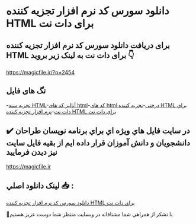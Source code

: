 # دانلود سورس کد نرم افزار تجزیه کننده HTML برای دات نت

## برای دریافت دانلود سورس کد نرم افزار تجزیه کننده HTML برای دات نت به لینک زیر بروید 👇

https://magicfile.ir/?p=2454

## تگ های فایل

-[تجزیه سند HTML](https://magicfile.ir/product/%d8%b3%d9%88%d8%b1%d8%b3-%da%a9%d8%af-%d9%86%d8%b1%d9%85-%d8%a7%d9%81%d8%b2%d8%a7%d8%b1-%d8%aa%d8%ac%d8%b2%d9%8a%d9%87-%da%a9%d9%86%d9%86%d8%af%d9%87-html-%d8%a8%d8%b1%d8%a7%d9%8a-%d8%af%d8%a7%d8%aa-%d9%86%d8%aa/)-[آنالیز کد های html](https://magicfile.ir/product/%d8%b3%d9%88%d8%b1%d8%b3-%da%a9%d8%af-%d9%86%d8%b1%d9%85-%d8%a7%d9%81%d8%b2%d8%a7%d8%b1-%d8%aa%d8%ac%d8%b2%d9%8a%d9%87-%da%a9%d9%86%d9%86%d8%af%d9%87-html-%d8%a8%d8%b1%d8%a7%d9%8a-%d8%af%d8%a7%d8%aa-%d9%86%d8%aa/)-[کد های html درختی](https://magicfile.ir/product/%d8%b3%d9%88%d8%b1%d8%b3-%da%a9%d8%af-%d9%86%d8%b1%d9%85-%d8%a7%d9%81%d8%b2%d8%a7%d8%b1-%d8%aa%d8%ac%d8%b2%d9%8a%d9%87-%da%a9%d9%86%d9%86%d8%af%d9%87-html-%d8%a8%d8%b1%d8%a7%d9%8a-%d8%af%d8%a7%d8%aa-%d9%86%d8%aa/)-[تجزيه کننده HTML براي دات نت](https://magicfile.ir/product/%d8%b3%d9%88%d8%b1%d8%b3-%da%a9%d8%af-%d9%86%d8%b1%d9%85-%d8%a7%d9%81%d8%b2%d8%a7%d8%b1-%d8%aa%d8%ac%d8%b2%d9%8a%d9%87-%da%a9%d9%86%d9%86%d8%af%d9%87-html-%d8%a8%d8%b1%d8%a7%d9%8a-%d8%af%d8%a7%d8%aa-%d9%86%d8%aa/)-[نرم افزار تجزيه کننده HTML براي دات نت](https://magicfile.ir/product/%d8%b3%d9%88%d8%b1%d8%b3-%da%a9%d8%af-%d9%86%d8%b1%d9%85-%d8%a7%d9%81%d8%b2%d8%a7%d8%b1-%d8%aa%d8%ac%d8%b2%d9%8a%d9%87-%da%a9%d9%86%d9%86%d8%af%d9%87-html-%d8%a8%d8%b1%d8%a7%d9%8a-%d8%af%d8%a7%d8%aa-%d9%86%d8%aa/)

## ✔️ در سايت فايل هاي ويژه اي براي برنامه نويسان طراحان دانشجويان و دانش آموزان قرار داده ايم از بقيه فايل سايت نيز ديدن فرماييد

https://magicfile.ir


## لينک دانلود اصلي 📥 :

[دانلود سورس کد نرم افزار تجزیه کننده HTML برای دات نت](https://magicfile.ir/product/%d8%b3%d9%88%d8%b1%d8%b3-%da%a9%d8%af-%d9%86%d8%b1%d9%85-%d8%a7%d9%81%d8%b2%d8%a7%d8%b1-%d8%aa%d8%ac%d8%b2%d9%8a%d9%87-%da%a9%d9%86%d9%86%d8%af%d9%87-html-%d8%a8%d8%b1%d8%a7%d9%8a-%d8%af%d8%a7%d8%aa-%d9%86%d8%aa/) 


🙏با تشکر از همراهي شما مشتاقانه در وبسایت منتظر شما دوست عزیز هستیم

